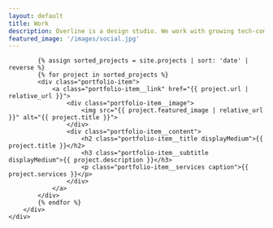 ```yaml
---
layout: default
title: Work
description: Overline is a design studio. We work with growing tech-companies to raise their perceived value through brand identity and web design. Through our collaborative process, we design a presence that attracts the right customers, top-talent, and investors, so you can bring your brand to life.
featured_image: '/images/social.jpg'
---
```



<section>
	<div class="wrap mt5">
		<div class="portfolio span-12 ">
			
			{% assign sorted_projects = site.projects | sort: 'date' | reverse %}
			{% for project in sorted_projects %}
			<div class="portfolio-item">
				<a class="portfolio-item__link" href="{{ project.url | relative_url }}">
					<div class="portfolio-item__image">
						<img src="{{ project.featured_image | relative_url }}" alt="{{ project.title }}">
					</div>
					<div class="portfolio-item__content">
						<h2 class="portfolio-item__title displayMedium">{{ project.title }}</h2>
						<h3 class="portfolio-item__subtitle displayMedium">{{ project.description }}</h3>
						<p class="portfolio-item__services caption">{{ project.services }}</p>
					</div>
				</a>
			</div>
			{% endfor %}
		</div>
	</div>
</section>